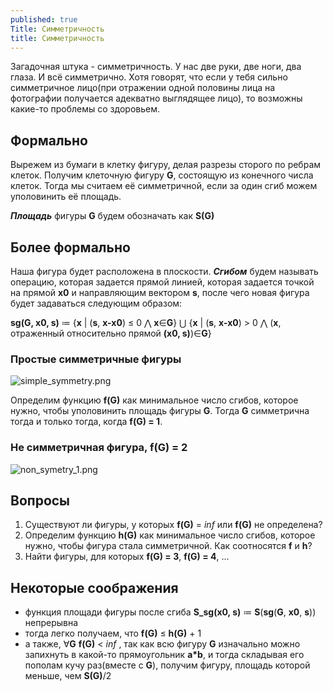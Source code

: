 ```yaml
---
published: true
Title: Симметричность
title: Симметричность
---
```


Загадочная штука - симметричность. У нас две руки, две ноги, два глаза. И всё симметрично. Хотя говорят, что если у тебя сильно симметричное лицо(при отражении одной половины лица на фотографии получается адекватно выглядящее лицо), то возможны какие-то проблемы со здоровьем.

## Формально
Вырежем из бумаги в клетку фигуру, делая разрезы сторого по ребрам клеток. Получим клеточную фигуру **G**, состоящую из конечного числа клеток. Тогда мы считаем её симметричной, если за один сгиб можем уполовинить её площадь.

**_Площадь_** фигуры **G** будем обозначать как **S(G)**

## Более формально
Наша фигура будет расположена в плоскости.
**_Сгибом_** будем называть операцию, которая задается прямой линией, которая задается точкой на прямой **x0** и направляющим вектором **s**, после чего новая фигура будет задаваться следующим образом:

**sg(G, x0, s)** ≔ {**x** | (**s**, **x-x0**) ≤ 0 ⋀ **x**∈**G**} ⋃ {**x** | (**s**, **x-x0**) > 0 ⋀ (**x**, отраженный относительно прямой **(x0, s)**)∈**G**}

### Простые симметричные фигуры
![simple_symmetry.png]({{site.baseurl}}/images/simple_symmetry.png)

Определим функцию **f(G)** как минимальное число сгибов, которое нужно, чтобы уполовинить площадь фигуры **G**. Тогда **G** симметрична тогда и только тогда, когда **f(G) = 1**.

### Не симметричная фигура, f(G) = 2
![non_symetry_1.png]({{site.baseurl}}/images/non_symetry_1.png)


## Вопросы

1. Существуют ли фигуры, у которых **f(G)** = _inf_ или **f(G)** не определена?
2. Определим функцию **h(G)** как минимальное число сгибов, которое нужно, чтобы фигура стала симметричной. Как соотносятся **f** и **h**?
3. Найти фигуры, для которых **f(G) = 3**, **f(G) = 4**, ...


## Некоторые соображения
- функция площади фигуры после сгиба **S_sg(x0, s)** ≔ **S**(**sg**(**G**, **x0**, **s**)) непрерывна
- тогда легко получаем, что **f(G)** ≤ **h(G)** + 1
- а также, ∀**G** **f(G)** < _inf_ , так как всю фигуру **G** изначально можно запихнуть в какой-то прямоугольник **a\*b**, и тогда складывая его пополам кучу раз(вместе с **G**), получим фигуру, площадь которой меньше, чем **S(G)**/2